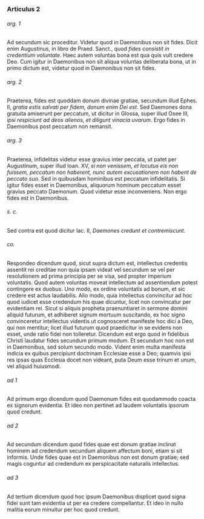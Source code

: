 ### Articulus 2

###### arg. 1
Ad secundum sic proceditur. Videtur quod in Daemonibus non sit fides. Dicit enim Augustinus, in libro de Praed. Sanct., quod *fides consistit in credentium voluntate*. Haec autem voluntas bona est qua quis vult credere Deo. Cum igitur in Daemonibus non sit aliqua voluntas deliberata bona, ut in primo dictum est, videtur quod in Daemonibus non sit fides.

###### arg. 2
Praeterea, fides est quoddam donum divinae gratiae, secundum illud Ephes. II, *gratia estis salvati per fidem, donum enim Dei est*. Sed Daemones dona gratuita amiserunt per peccatum, ut dicitur in Glossa, super illud Osee III, *ipsi respiciunt ad deos alienos, et diligunt vinacia uvarum*. Ergo fides in Daemonibus post peccatum non remansit.

###### arg. 3
Praeterea, infidelitas videtur esse gravius inter peccata, ut patet per Augustinum, super illud Ioan. XV, *si non venissem, et locutus eis non fuissem, peccatum non haberent, nunc autem excusationem non habent de peccato suo*. Sed in quibusdam hominibus est peccatum infidelitatis. Si igitur fides esset in Daemonibus, aliquorum hominum peccatum esset gravius peccato Daemonum. Quod videtur esse inconveniens. Non ergo fides est in Daemonibus.

###### s. c.
Sed contra est quod dicitur Iac. II, *Daemones credunt et contremiscunt*.

###### co.
Respondeo dicendum quod, sicut supra dictum est, intellectus credentis assentit rei creditae non quia ipsam videat vel secundum se vel per resolutionem ad prima principia per se visa, sed propter imperium voluntatis. Quod autem voluntas moveat intellectum ad assentiendum potest contingere ex duobus. Uno modo, ex ordine voluntatis ad bonum, et sic credere est actus laudabilis. Alio modo, quia intellectus convincitur ad hoc quod iudicet esse credendum his quae dicuntur, licet non convincatur per evidentiam rei. Sicut si aliquis propheta praenuntiaret in sermone domini aliquid futurum, et adhiberet signum mortuum suscitando, ex hoc signo convinceretur intellectus videntis ut cognosceret manifeste hoc dici a Deo, qui non mentitur; licet illud futurum quod praedicitur in se evidens non esset, unde ratio fidei non tolleretur. Dicendum est ergo quod in fidelibus Christi laudatur fides secundum primum modum. Et secundum hoc non est in Daemonibus, sed solum secundo modo. Vident enim multa manifesta indicia ex quibus percipiunt doctrinam Ecclesiae esse a Deo; quamvis ipsi res ipsas quas Ecclesia docet non videant, puta Deum esse trinum et unum, vel aliquid huiusmodi.

###### ad 1
Ad primum ergo dicendum quod Daemonum fides est quodammodo coacta ex signorum evidentia. Et ideo non pertinet ad laudem voluntatis ipsorum quod credunt.

###### ad 2
Ad secundum dicendum quod fides quae est donum gratiae inclinat hominem ad credendum secundum aliquem affectum boni, etiam si sit informis. Unde fides quae est in Daemonibus non est donum gratiae; sed magis coguntur ad credendum ex perspicacitate naturalis intellectus.

###### ad 3
Ad tertium dicendum quod hoc ipsum Daemonibus displicet quod signa fidei sunt tam evidentia ut per ea credere compellantur. Et ideo in nullo malitia eorum minuitur per hoc quod credunt.

